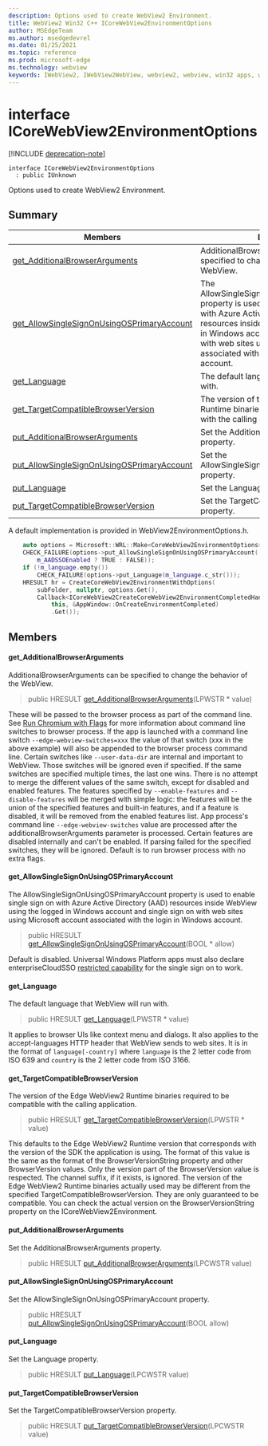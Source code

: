 ```yaml
---
description: Options used to create WebView2 Environment.
title: WebView2 Win32 C++ ICoreWebView2EnvironmentOptions
author: MSEdgeTeam
ms.author: msedgedevrel
ms.date: 01/25/2021
ms.topic: reference
ms.prod: microsoft-edge
ms.technology: webview
keywords: IWebView2, IWebView2WebView, webview2, webview, win32 apps, win32, edge, ICoreWebView2, ICoreWebView2Controller, browser control, edge html, ICoreWebView2EnvironmentOptions
---
```


# interface ICoreWebView2EnvironmentOptions 

[!INCLUDE [deprecation-note](../includes/deprecation-note.md)]

```
interface ICoreWebView2EnvironmentOptions
  : public IUnknown
```

Options used to create WebView2 Environment.

## Summary

 Members                        | Descriptions
--------------------------------|---------------------------------------------
[get_AdditionalBrowserArguments](#get_additionalbrowserarguments) | AdditionalBrowserArguments can be specified to change the behavior of the WebView.
[get_AllowSingleSignOnUsingOSPrimaryAccount](#get_allowsinglesignonusingosprimaryaccount) | The AllowSingleSignOnUsingOSPrimaryAccount property is used to enable single sign on with Azure Active Directory (AAD) resources inside WebView using the logged in Windows account and single sign on with web sites using Microsoft account associated with the login in Windows account.
[get_Language](#get_language) | The default language that WebView will run with.
[get_TargetCompatibleBrowserVersion](#get_targetcompatiblebrowserversion) | The version of the Edge WebView2 Runtime binaries required to be compatible with the calling application.
[put_AdditionalBrowserArguments](#put_additionalbrowserarguments) | Set the AdditionalBrowserArguments property.
[put_AllowSingleSignOnUsingOSPrimaryAccount](#put_allowsinglesignonusingosprimaryaccount) | Set the AllowSingleSignOnUsingOSPrimaryAccount property.
[put_Language](#put_language) | Set the Language property.
[put_TargetCompatibleBrowserVersion](#put_targetcompatiblebrowserversion) | Set the TargetCompatibleBrowserVersion property.

A default implementation is provided in WebView2EnvironmentOptions.h.

```cpp
    auto options = Microsoft::WRL::Make<CoreWebView2EnvironmentOptions>();
    CHECK_FAILURE(options->put_AllowSingleSignOnUsingOSPrimaryAccount(
        m_AADSSOEnabled ? TRUE : FALSE));
    if (!m_language.empty())
        CHECK_FAILURE(options->put_Language(m_language.c_str()));
    HRESULT hr = CreateCoreWebView2EnvironmentWithOptions(
        subFolder, nullptr, options.Get(),
        Callback<ICoreWebView2CreateCoreWebView2EnvironmentCompletedHandler>(
            this, &AppWindow::OnCreateEnvironmentCompleted)
            .Get());
```

## Members

#### get_AdditionalBrowserArguments 

AdditionalBrowserArguments can be specified to change the behavior of the WebView.

> public HRESULT [get_AdditionalBrowserArguments](#get_additionalbrowserarguments)(LPWSTR * value)

These will be passed to the browser process as part of the command line. See [Run Chromium with Flags](https://aka.ms/RunChromiumWithFlags) for more information about command line switches to browser process. If the app is launched with a command line switch `--edge-webview-switches=xxx` the value of that switch (xxx in the above example) will also be appended to the browser process command line. Certain switches like `--user-data-dir` are internal and important to WebView. Those switches will be ignored even if specified. If the same switches are specified multiple times, the last one wins. There is no attempt to merge the different values of the same switch, except for disabled and enabled features. The features specified by `--enable-features` and `--disable-features` will be merged with simple logic: the features will be the union of the specified features and built-in features, and if a feature is disabled, it will be removed from the enabled features list. App process's command line `--edge-webview-switches` value are processed after the additionalBrowserArguments parameter is processed. Certain features are disabled internally and can't be enabled. If parsing failed for the specified switches, they will be ignored. Default is to run browser process with no extra flags.

#### get_AllowSingleSignOnUsingOSPrimaryAccount 

The AllowSingleSignOnUsingOSPrimaryAccount property is used to enable single sign on with Azure Active Directory (AAD) resources inside WebView using the logged in Windows account and single sign on with web sites using Microsoft account associated with the login in Windows account.

> public HRESULT [get_AllowSingleSignOnUsingOSPrimaryAccount](#get_allowsinglesignonusingosprimaryaccount)(BOOL * allow)

Default is disabled. Universal Windows Platform apps must also declare enterpriseCloudSSO [restricted capability](https://docs.microsoft.com/windows/uwp/packaging/app-capability-declarations#restricted-capabilities) for the single sign on to work.

#### get_Language 

The default language that WebView will run with.

> public HRESULT [get_Language](#get_language)(LPWSTR * value)

It applies to browser UIs like context menu and dialogs. It also applies to the accept-languages HTTP header that WebView sends to web sites. It is in the format of `language[-country]` where `language` is the 2 letter code from ISO 639 and `country` is the 2 letter code from ISO 3166.

#### get_TargetCompatibleBrowserVersion 

The version of the Edge WebView2 Runtime binaries required to be compatible with the calling application.

> public HRESULT [get_TargetCompatibleBrowserVersion](#get_targetcompatiblebrowserversion)(LPWSTR * value)

This defaults to the Edge WebView2 Runtime version that corresponds with the version of the SDK the application is using. The format of this value is the same as the format of the BrowserVersionString property and other BrowserVersion values. Only the version part of the BrowserVersion value is respected. The channel suffix, if it exists, is ignored. The version of the Edge WebView2 Runtime binaries actually used may be different from the specified TargetCompatibleBrowserVersion. They are only guaranteed to be compatible. You can check the actual version on the BrowserVersionString property on the ICoreWebView2Environment.

#### put_AdditionalBrowserArguments 

Set the AdditionalBrowserArguments property.

> public HRESULT [put_AdditionalBrowserArguments](#put_additionalbrowserarguments)(LPCWSTR value)

#### put_AllowSingleSignOnUsingOSPrimaryAccount 

Set the AllowSingleSignOnUsingOSPrimaryAccount property.

> public HRESULT [put_AllowSingleSignOnUsingOSPrimaryAccount](#put_allowsinglesignonusingosprimaryaccount)(BOOL allow)

#### put_Language 

Set the Language property.

> public HRESULT [put_Language](#put_language)(LPCWSTR value)

#### put_TargetCompatibleBrowserVersion 

Set the TargetCompatibleBrowserVersion property.

> public HRESULT [put_TargetCompatibleBrowserVersion](#put_targetcompatiblebrowserversion)(LPCWSTR value)

